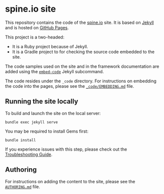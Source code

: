 spine.io site
======
This repository contains the code of the [spine.io](https://spine.io) site. 
It is based on [Jekyll](https://jekyllrb.com/) and is hosted on
[GitHub Pages](https://pages.github.com/).

This project is a two-headed:
  * It is a Ruby project because of Jekyll.
  * It is a Gradle project to for checking the source code embedded to the site.   

The code samples used on the site and in the framework documentation are added using
the [`embed-code`](https://github.com/SpineEventEngine/embed-code) Jekyll subcommand.

The code resides under the `_code` directory. For instructions on embedding the code into the pages, 
please see the [`_code/EMBEDDING.md`](_code/EMBEDDING.md) file. 

## Running the site locally

To build and launch the site on the local server:
```
bundle exec jekyll serve
```
You may be required to install Gems first:
```
bundle install
```
If you experience issues with this step, please check out
the [Troubleshooting Guide](TROUBLESHOOTING.md).

## Authoring

For instructions on adding the content to the site, please see
the [`AUTHORING.md`](AUTHORING.md) file.
 

